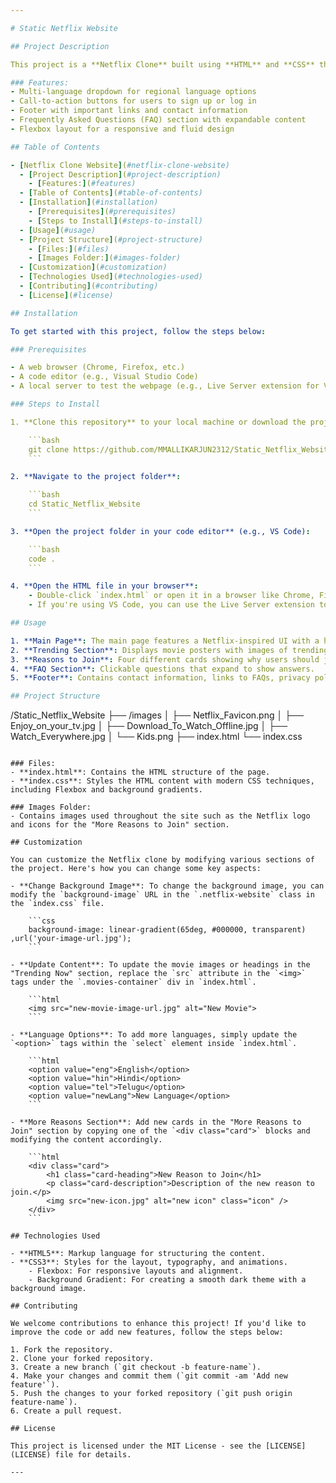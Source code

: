 ```yaml
---

# Static Netflix Website

## Project Description

This project is a **Netflix Clone** built using **HTML** and **CSS** that replicates the landing page of Netflix India. It includes key features like a header, language selection, main section, trending section, multiple reasons to join, FAQ section, and a footer with various helpful links. The page is designed to resemble the look and feel of the official Netflix homepage, with a dark-themed interface and vibrant red accents.

### Features:
- Multi-language dropdown for regional language options
- Call-to-action buttons for users to sign up or log in
- Footer with important links and contact information
- Frequently Asked Questions (FAQ) section with expandable content
- Flexbox layout for a responsive and fluid design

## Table of Contents

- [Netflix Clone Website](#netflix-clone-website)
  - [Project Description](#project-description)
    - [Features:](#features)
  - [Table of Contents](#table-of-contents)
  - [Installation](#installation)
    - [Prerequisites](#prerequisites)
    - [Steps to Install](#steps-to-install)
  - [Usage](#usage)
  - [Project Structure](#project-structure)
    - [Files:](#files)
    - [Images Folder:](#images-folder)
  - [Customization](#customization)
  - [Technologies Used](#technologies-used)
  - [Contributing](#contributing)
  - [License](#license)

## Installation

To get started with this project, follow the steps below:

### Prerequisites

- A web browser (Chrome, Firefox, etc.)
- A code editor (e.g., Visual Studio Code)
- A local server to test the webpage (e.g., Live Server extension for VS Code)

### Steps to Install

1. **Clone this repository** to your local machine or download the project files.

    ```bash
    git clone https://github.com/MMALLIKARJUN2312/Static_Netflix_Website.git
    ```

2. **Navigate to the project folder**:

    ```bash
    cd Static_Netflix_Website
    ```

3. **Open the project folder in your code editor** (e.g., VS Code):

    ```bash
    code .
    ```

4. **Open the HTML file in your browser**:
    - Double-click `index.html` or open it in a browser like Chrome, Firefox, etc.
    - If you're using VS Code, you can use the Live Server extension to view the webpage in real-time.

## Usage

1. **Main Page**: The main page features a Netflix-inspired UI with a hero section that includes a description and call-to-action to start watching.
2. **Trending Section**: Displays movie posters with images of trending content.
3. **Reasons to Join**: Four different cards showing why users should join Netflix, including features like "Watch Everywhere", "Download to Watch Offline", "Enjoy on Your TV", and "Create Profiles for Kids".
4. **FAQ Section**: Clickable questions that expand to show answers.
5. **Footer**: Contains contact information, links to FAQs, privacy policy, legal notices, and more.

## Project Structure

```
/Static_Netflix_Website
├── /images
│   ├── Netflix_Favicon.png
│   ├── Enjoy_on_your_tv.jpg
│   ├── Download_To_Watch_Offline.jpg
│   ├── Watch_Everywhere.jpg
│   └── Kids.png
├── index.html
└── index.css
```

### Files:
- **index.html**: Contains the HTML structure of the page.
- **index.css**: Styles the HTML content with modern CSS techniques, including Flexbox and background gradients.

### Images Folder:
- Contains images used throughout the site such as the Netflix logo and icons for the "More Reasons to Join" section.

## Customization

You can customize the Netflix clone by modifying various sections of the project. Here's how you can change some key aspects:

- **Change Background Image**: To change the background image, you can modify the `background-image` URL in the `.netflix-website` class in the `index.css` file.

    ```css
    background-image: linear-gradient(65deg, #000000, transparent) ,url('your-image-url.jpg');
    ```

- **Update Content**: To update the movie images or headings in the "Trending Now" section, replace the `src` attribute in the `<img>` tags under the `.movies-container` div in `index.html`.

    ```html
    <img src="new-movie-image-url.jpg" alt="New Movie">
    ```

- **Language Options**: To add more languages, simply update the `<option>` tags within the `select` element inside `index.html`.

    ```html
    <option value="eng">English</option>
    <option value="hin">Hindi</option>
    <option value="tel">Telugu</option>
    <option value="newLang">New Language</option>
    ```

- **More Reasons Section**: Add new cards in the "More Reasons to Join" section by copying one of the `<div class="card">` blocks and modifying the content accordingly.

    ```html
    <div class="card">
        <h1 class="card-heading">New Reason to Join</h1>
        <p class="card-description">Description of the new reason to join.</p>
        <img src="new-icon.jpg" alt="new icon" class="icon" />
    </div>
    ```

## Technologies Used

- **HTML5**: Markup language for structuring the content.
- **CSS3**: Styles for the layout, typography, and animations.
    - Flexbox: For responsive layouts and alignment.
    - Background Gradient: For creating a smooth dark theme with a background image.

## Contributing

We welcome contributions to enhance this project! If you'd like to improve the code or add new features, follow the steps below:

1. Fork the repository.
2. Clone your forked repository.
3. Create a new branch (`git checkout -b feature-name`).
4. Make your changes and commit them (`git commit -am 'Add new feature'`).
5. Push the changes to your forked repository (`git push origin feature-name`).
6. Create a pull request.

## License

This project is licensed under the MIT License - see the [LICENSE](LICENSE) file for details.

---
```

